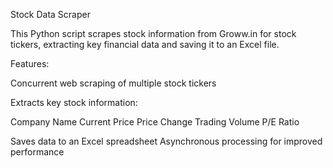 Stock Data Scraper

This Python script scrapes stock information from Groww.in for stock tickers, extracting key financial data and saving it to an Excel file.

Features:

Concurrent web scraping of multiple stock tickers

Extracts key stock information:

Company Name
Current Price
Price Change
Trading Volume
P/E Ratio


Saves data to an Excel spreadsheet
Asynchronous processing for improved performance